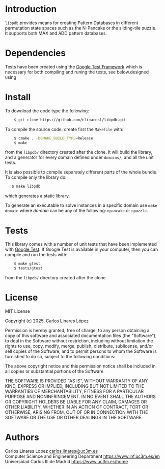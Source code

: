 # Introduction

`libpdb` provides means for creating Pattern Databases in different permutation
state spaces such as the N-Pancake or the sliding-tile puzzle. It supports both
MAX and ADD pattern databases.

# Dependencies

Tests have been created using the [Google Test
Framework](https://github.com/google/googletest) which is necessary for both
compiling and runing the tests, see below.designed using

# Install #

To download the code type the following:

``` sh
    $ git clone https://github.com/clinaresl/libpdb.git
```

To compile the source code, create first the `Makefile` with:

``` sh
    $ cmake . -DCMAKE_BUILD_TYPE=Release
    $ make
```

from the `libpdb/` directory created after the clone. It will build the library,
and a generator for every domain defined under `domains/`, and all the unit
tests.

It is also possible to compile separately different parts of the whole bundle.
To compile only the library do:

``` sh
   $ make libpdb
```

which generates a static library.

To generate an executable to solve instances in a specific domain use `make
domain` where *domain* can be any of the following: `npancake` or `npuzzle`.

# Tests #

This library comes with a number of unit tests that have been implemented with
[Google Test](https://github.com/google/googletest). If Google Test is available
in your computer, then you can compile and run the tests with:

``` sh
    $ make gtest
    $ tests/gtest
```

from the `libpdb/` directory created after the clone.

# License #

MIT License

Copyright (c) 2025, Carlos Linares López

Permission is hereby granted, free of charge, to any person obtaining a copy
of this software and associated documentation files (the "Software"), to deal
in the Software without restriction, including without limitation the rights
to use, copy, modify, merge, publish, distribute, sublicense, and/or sell
copies of the Software, and to permit persons to whom the Software is
furnished to do so, subject to the following conditions:

The above copyright notice and this permission notice shall be included in all
copies or substantial portions of the Software.

THE SOFTWARE IS PROVIDED "AS IS", WITHOUT WARRANTY OF ANY KIND, EXPRESS OR
IMPLIED, INCLUDING BUT NOT LIMITED TO THE WARRANTIES OF MERCHANTABILITY,
FITNESS FOR A PARTICULAR PURPOSE AND NONINFRINGEMENT. IN NO EVENT SHALL THE
AUTHORS OR COPYRIGHT HOLDERS BE LIABLE FOR ANY CLAIM, DAMAGES OR OTHER
LIABILITY, WHETHER IN AN ACTION OF CONTRACT, TORT OR OTHERWISE, ARISING FROM,
OUT OF OR IN CONNECTION WITH THE SOFTWARE OR THE USE OR OTHER DEALINGS IN THE
SOFTWARE.


# Authors #

Carlos Linares Lopez <carlos.linares@uc3m.es>  
Computer Science and Engineering Department <https://www.inf.uc3m.es/en>  
Universidad Carlos III de Madrid <https://www.uc3m.es/home>

